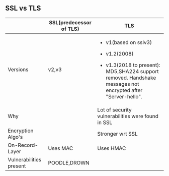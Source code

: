 ## SSL vs TLS

||SSL(predecessor of TLS)|TLS|
|---|---|---|
|Versions|v2,v3|<ul><li>v1(based on sslv3)</li></ul> <ul><li>v1.2(2008)</li></ul> <ul><li>v1.3(2018 to present): MD5,SHA224 support removed. Handshake messages not encrypted after "Server-hello".</li></ul>|
|Why||Lot of security vulnerabilities were found in SSL|
|Encryption Algo's||Stronger wrt SSL|
|On-Record-Layer|Uses MAC|Uses HMAC|
|Vulnerabilities present|POODLE,DROWN||
